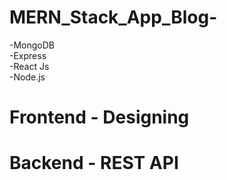 # MERN_Stack_App_Blog- 

-MongoDB</br>
-Express</br>
-React Js</br>
-Node.js</br>

# Frontend - Designing


# Backend - REST API 

